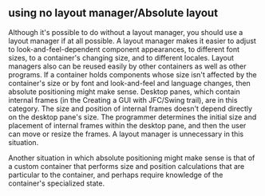 ## using no layout manager/Absolute layout

Although it's possible to do without a layout manager, you should use a layout manager if at all possible. A layout manager makes it easier to adjust to look-and-feel-dependent component appearances, to different font sizes, to a container's changing size, and to different locales. Layout managers also can be reused easily by other containers as well as other programs. If a container holds components whose size isn't affected by the container's size or by font and look-and-feel and language changes, then absolute positioning might make sense. Desktop panes, which contain internal frames (in the Creating a GUI with JFC/Swing trail), are in this category. The size and position of internal frames doesn't depend directly on the desktop pane's size. The programmer determines the initial size and placement of internal frames within the desktop pane, and then the user can move or resize the frames. A layout manager is unnecessary in this situation.

Another situation in which absolute positioning might make sense is that of a custom container that performs size and position calculations that are particular to the container, and perhaps require knowledge of the container's specialized state.